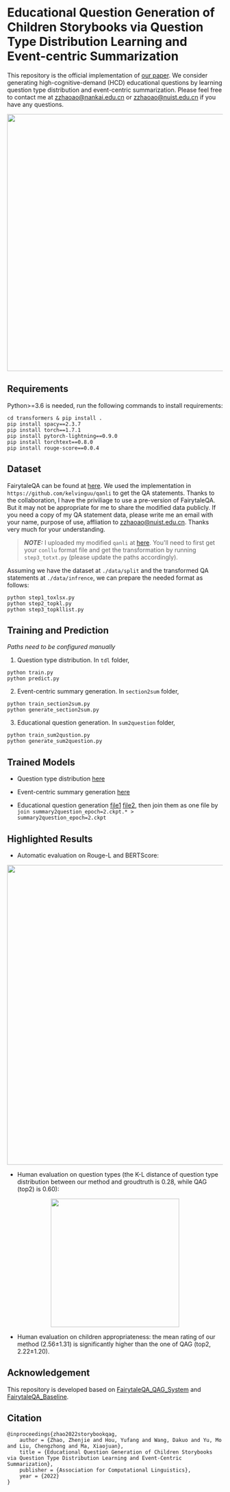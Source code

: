 # Educational Question Generation of Children Storybooks via Question Type Distribution Learning and Event-centric Summarization

This repository is the official implementation of [our paper](https://openreview.net/forum?id=QMFQWUBmLDR). We consider generating high-cognitive-demand (HCD) educational questions by learning question type distribution and event-centric summarization. Please feel free to contact me at zzhaoao@nankai.edu.cn or zzhaoao@nuist.edu.cn if you have any questions.

<div align=center>
<img src="https://github.com/zhaozj89/Educational-Question-Generation/blob/main/images/overview.jpg" width="600">
</div>

## Requirements

Python>=3.6 is needed, run the following commands to install requirements:

```
cd transformers & pip install .
pip install spacy==2.3.7
pip install torch==1.7.1
pip install pytorch-lightning==0.9.0
pip install torchtext==0.8.0
pip install rouge-score==0.0.4
```

## Dataset

FairytaleQA can be found at [here](https://github.com/uci-soe/FairytaleQAData). We used the implementation in `https://github.com/kelvinguu/qanli` to get the QA statements. Thanks to the collaboration, I have the priviliage to use a pre-version of FairytaleQA. But it may not be appropriate for me to share the modified data publicly. If you need a copy of my QA statement data, please write me an email with your name, purpose of use, affliation to zzhaoao@nuist.edu.cn. Thanks very much for your understanding. 

> **_NOTE:_** I uploaded my modified `qanli` at [here](https://github.com/zhaozj89/pattern). You'll need to first get your `conllu` format file and get the transformation by running `step3_totxt.py` (please update the paths accordingly).

Assuming we have the dataset at `./data/split` and the transformed QA statements at `./data/infrence`, we can prepare the needed format as follows:

```
python step1_toxlsx.py
python step2_topkl.py
python step3_topkllist.py
```

## Training and Prediction

*Paths need to be configured manually*

1. Question type distribution. In `tdl` folder,

```
python train.py
python predict.py
```

2. Event-centric summary generation. In `section2sum` folder,

```
python train_section2sum.py
python generate_section2sum.py
```

3. Educational question generation. In `sum2question` folder, 

```
python train_sum2qustion.py
python generate_sum2question.py
```

## Trained Models

* Question type distribution [here](https://pan.baidu.com/s/1_oH8mSrJgvU2_t8vY-esTg?pwd=324t)

* Event-centric summary generation [here](https://pan.baidu.com/s/19BQlLIW0TzbmbeoYRdtW7Q?pwd=femm)

* Educational question generation [file1](https://pan.baidu.com/s/1yJu9AwZq3voJgA6DonFkeA?pwd=e589) [file2](https://pan.baidu.com/s/1kA2LgGAX1utHAAYaQKkseQ?pwd=e03e), then join them as one file by `join summary2question_epoch=2.ckpt.* > summary2question_epoch=2.ckpt`

## Highlighted Results

* Automatic evaluation on Rouge-L and BERTScore:

<div align=center>
<img src="https://github.com/zhaozj89/Educational-Question-Generation/blob/main/images/automatic.png" width="700">
</div>

* Human evaluation on question types (the K-L distance of question type distribution between our method and groudtruth is 0.28, while QAG (top2) is 0.60):

<div align=center>
<img src="https://github.com/zhaozj89/Educational-Question-Generation/blob/main/images/question_type.png" width="300">
</div>

* Human evaluation on children appropriateness: the mean rating of our method (2.56±1.31) is significantly higher than the one of QAG (top2, 2.22±1.20).

## Acknowledgement

This repository is developed based on [FairytaleQA_QAG_System](https://github.com/WorkInTheDark/FairytaleQA_QAG_System) and [FairytaleQA_Baseline](https://github.com/WorkInTheDark/FairytaleQA_Baseline).

## Citation

```
@inproceedings{zhao2022storybookqag,
    author = {Zhao, Zhenjie and Hou, Yufang and Wang, Dakuo and Yu, Mo and Liu, Chengzhong and Ma, Xiaojuan},
    title = {Educational Question Generation of Children Storybooks via Question Type Distribution Learning and Event-Centric Summarization},
    publisher = {Association for Computational Linguistics},
    year = {2022}
}
```
